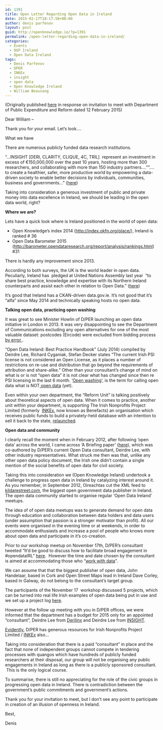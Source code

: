 ```yaml
---
id: 1391
title: Open Letter Regarding Open Data in Ireland
date: 2015-02-17T18:17:58+00:00
author: denis parfenov
layout: post
guid: http://openknowledge.ie/?p=1391
permalink: /open-letter-regarding-open-data-in-ireland/
categories:
  - Events
  - OGP Ireland
  - Open Data Ireland
tags:
  - Denis Parfenov
  - DPER
  - INKEx
  - insight
  - open data
  - Open Knowledge Ireland
  - William Beausang
---
```

<p class="c1">
  (Originally published <a href="https://groups.google.com/forum/#!topic/open-data-ireland/ALSHevsvFhE" target="_blank">here</a> in response on invitation to meet with Department of Public Expenditure and Reform dated 12 February 2015)
</p>

<p class="c1">
  Dear William &#8211;
</p>

<p class="c1">
  Thank you for your email. Let’s look….
</p>

<p class="c1">
  <span class="c5">What we have</span>
</p>

<p class="c1">
  There are numerous publicly funded data research institutions.
</p>

<p class="c1">
  “&#8230;INSIGHT [DERI, CLARITY, CLIQUE, 4C, TRIL]  represent an investment in excess of <span class="c10">€</span>150,000,000 over the past 10 years, hosting more than 300 researchers, and collaborating with more than 150 industry partners….””&#8230;. to create a healthier, safer, more productive world by empowering a data-driven society to enable better decisions by individuals, communities, business and governments…” (<span class="c2"><a class="c4" href="http://www.google.com/url?q=http%3A%2F%2Fwww.insight-centre.org%2Fabout%2Fmission&sa=D&sntz=1&usg=AFQjCNGYwhhL2uusyG3JDIPJ0jjPUzY7Dg">here</a></span>)
</p>

<p class="c1">
  Taking into consideration a generous investment of public and private money into data excellence in Ireland, we should be leading in the open data world, right?
</p>

<p class="c1">
  <strong><span class="c5">Where we are?</span></strong>
</p>

<p class="c1">
  Lets have a quick look where is Ireland positioned in the world of open data:
</p>

<ul class="c3 lst-kix_pu0d1v74w4nt-0 start">
  <li class="c1 c7">
    Open Knowledge’s index 2014 (<span class="c2"><a class="c4" href="http://www.google.com/url?q=http%3A%2F%2Findex.okfn.org%2Fplace%2F&sa=D&sntz=1&usg=AFQjCNHJMK1TCogbJD6WIXqPQ9zyGeq-2g">http://index.okfn.org/place/</a></span>), Ireland is ranked # 36
  </li>
  <li class="c1 c7">
    Open Data Barometer 2015 (<span class="c2"><a class="c4" href="http://www.google.com/url?q=http%3A%2F%2Fbarometer.opendataresearch.org%2Freport%2Fanalysis%2Frankings.html&sa=D&sntz=1&usg=AFQjCNEEBvXIcSsQe0bgCb7p6LETlrOSsw">http://barometer.opendataresearch.org/report/analysis/rankings.html</a></span>) #31
  </li>
</ul>

<p class="c1">
  There is hardly any improvement since 2013.
</p>

<p class="c1">
  According to both surveys, the UK is the world leader in open data. Peculiarly, Ireland has  pledged at United Nations Assembly last year  “to share best practice, knowledge and expertise with its Northern Ireland counterparts and assist each other in relation to Open Data.” (<span class="c2"><a class="c4" href="http://www.google.com/url?q=http%3A%2F%2Fwww.opengovpartnership.org%2Fsites%2Fdefault%2Ffiles%2F141009-Outcome-Statement-Revised-with-Annex_0.pdf&sa=D&sntz=1&usg=AFQjCNFGBf2Sl9lRXo9Majp0A9Fpmei_-g">here</a></span>)
</p>

<p class="c1">
  It’s good that Ireland has a CKAN-driven data.gov.ie. It’s not good that it’s “alfa” since May 2014 and technically speaking hosts no open data.
</p>

<p class="c1">
  <strong><span class="c5">Talking open data, practicing open washing</span> </strong>
</p>

<p class="c1">
  It was great to see Minister Howlin of D/PER launching an open data initiative in London in 2013. It was very disappointing to see the Department of Communications excluding any open alternatives for one of the most valuable dataset: postcodes (Eircode) were excluded from bidding process <span class="c2"><a class="c4" href="http://www.google.com/url?q=http%3A%2F%2Fwww.independent.ie%2Firish-news%2Feu-raps-state-over-tendering-for-new-postcodes-30498098.html&sa=D&sntz=1&usg=AFQjCNHbses8dhEajgjeulSEukH4vTZP2A">by error </a></span>.
</p>

<p class="c1">
  “Open Data Ireland: Best Practice Handbook” (July 2014) compiled by Deirdre Lee, Richard Cyganiak, Stefan Decker states “The current Irish PSI license is not considered an Open License, as it places a number of restrictions on re-use and distribution that go beyond the requirements of attribution and share-alike.” Other than your consultant’s change of mind on what is or is not “open data” it is not clear what has changed since then re PSI licensing in the last 6 month. ‘<span class="c2"><a class="c4" href="http://www.google.com/url?q=http%3A%2F%2Fblog.okfn.org%2F2014%2F03%2F10%2Fopen-washing-the-difference-between-opening-your-data-and-simply-making-them-available%2F&sa=D&sntz=1&usg=AFQjCNFz2d-KPriiBhlBSAAb9NF34h3rFw">Open washing</a></span>’, is the term for calling open data what is NOT<span class="c2"><a class="c4" href="https://www.google.com/url?q=https%3A%2F%2Ftwitter.com%2Fdeirdrelee%2Fstatus%2F561257644347129859&sa=D&sntz=1&usg=AFQjCNEfOTUHu2iP6OWIEM6_gDFOXM0QYg"> open data</a></span> (yet).
</p>

<p class="c1">
  Even within your own department, the “Reform Unit” is talking positively about theoretical aspects of open data. When it comes to practice, another unit within your department, is supporting The Irish Nonprofits Project Limited (formerly  <span class="c2"><a class="c4" href="/open-data-ireland-charity-transparency/" target="_blank">INKEx</a></span>, now known as Benefacts) an organisation which receives public funds to build a privately-held database with an intention to sell it back to the state, <a href="/open-data-ireland-charity-transparency/" target="_blank">relaunched</a>.
</p>

<p class="c1">
  <strong><span class="c5">Open data and community</span></strong>
</p>

<p class="c1">
  I clearly recall the moment when in February 2012, after following ‘open data’ across the world, I came across ‘A Briefing paper’ (<span class="c2"><a class="c4" href="https://groups.google.com/forum/#%21searchin/open-data-ireland/while$20paper/open-data-ireland/-LF3ZgcF1f4/PPY14gsM0yIJ">here</a></span>), which was co-authored by D/PER’s current Open Data consultant, Deirdre Lee, with other industry representatives. What struck me then was that, unlike any other open data policy document, the Irish one didn’t contain a single mention of the social benefits of open data for civil society.
</p>

<p class="c1">
  Taking this into consideration we (Open Knowledge Ireland) undertook a challenge to progress open data in Ireland by catalyzing interest around it. As you remember, in September 2012, Oireachtas cut the XML feed to <span class="c2"><a class="c4" href="https://www.google.com/url?q=https%3A%2F%2Fwww.kildarestreet.com%2F&sa=D&sntz=1&usg=AFQjCNGL2nAWNJSwLqeFn_TMXKw-E9bT6A">kildarestreet.com</a></span>, the biggest open government data publisher in Ireland. The open data community started to organise regular ‘Open Data Ireland’ meetups.
</p>

<p class="c1">
  The idea of of open data meetups was to generate demand for open data through education and collaboration between data holders and data users (under assumption that passion is a stronger motivator than profit). All our events were organised in the evening time or at weekends, in order to accommodate enthusiasts and increase a pool of people who knows more about open data and participate in it’s co-creation.
</p>

<p class="c1">
  Prior to our workshop meetup on November 17th, D/PER’s consultant tweeted “It&#8217;d be good to discuss how to facilitate broad engagement in #opendataIRL” <span class="c2"><a class="c4" href="https://www.google.com/url?q=https%3A%2F%2Ftwitter.com%2Fdeirdrelee%2Fstatus%2F534395531104362496&sa=D&sntz=1&usg=AFQjCNHmOiYw_jgOI3m1Utba0QZX0hCkGA">here</a></span>.  However the time and date chosen by the consultant is aimed at accommodating those who “<span class="c2"><a class="c4" href="https://www.google.com/url?q=https%3A%2F%2Ftwitter.com%2Fdeirdrelee%2Fstatus%2F557988848882290690&sa=D&sntz=1&usg=AFQjCNGXDt8Kv3eAZEY8tj9BPTtgc9tYHg">work with data</a></span>”.
</p>

<p class="c1">
  We can assume that that the biggest publisher of open data, John Handelaar, based in Cork and Open Street Maps lead in Ireland Dave Corley, based in Galway, do not belong to the consultant’s target group.
</p>

<p class="c1">
  The participants of the November 17  workshop discussed 5 projects, which can be turned into real life Irish examples of open data being put in use and we set up a project log <span class="c2"><a class="c4" href="https://docs.google.com/spreadsheets/d/1w_dOGjBLZ5P90q1t7mDXZiyHRYrn5WtwRlD4apGzfn4/edit#gid=1552953792">here</a></span>.
</p>

<p class="c1">
  However at the follow up meeting with you in D/PER offices, we were informed that the department has a budget for 2015 only for an appointed “consultant”, Deirdre Lee from <span class="c2"><a class="c4" href="http://www.google.com/url?q=http%3A%2F%2Fwww.derilinx.com%2F&sa=D&sntz=1&usg=AFQjCNGlR4l40pTFmmEeTiDv9C2f5uV5WA">Derilinx</a></span> and Deirdre Lee from <span class="c2"><a class="c4" href="http://www.google.com/url?q=http%3A%2F%2Fwww.insight-centre.org%2Fusers%2Fdeirdre-lee&sa=D&sntz=1&usg=AFQjCNHCXEZGFagTANQVGiFmnqS5m5k1hQ">INSIGHT</a></span>.
</p>

<p class="c1">
  <span class="c2"><a class="c4" href="https://www.google.com/url?q=https%3A%2F%2Fwww.kildarestreet.com%2Fwrans%2F%3Fid%3D2015-02-03a.431%26s%3DINKEx%23g435.r&sa=D&sntz=1&usg=AFQjCNEye123klw5IE0UeNBqadZjhXBExw">Evidently</a></span>, D/PER has generous resources for Irish Nonprofits Project Limited / <span class="c2"><a class="c4" href="http://www.google.com/url?q=http%3A%2F%2Fopenknowledge.ie%2Fopen-data-ireland-charity-transparency%2F&sa=D&sntz=1&usg=AFQjCNGSyyCHqER_MfFD56vx-ueEZNFrww">INKEx</a></span> also&#8230;
</p>

<p class="c1">
  Taking into consideration that there is a paid “consultant” in place and the fact that none of independent groups cannot compete in tendering processes with quangos which have hundreds of publicly funded researchers at their disposal, our group will not be organising any public engagements in Ireland as long as there is a publicly sponsored consultant.  This is the only logical course.
</p>

<p class="c1">
  To summarise, there is still no appreciating for the role of the civic groups in progressing open data in Ireland. There is contradiction between the government’s public commitments and government’s actions.
</p>

<p class="c1">
  Thank you for your invitation to meet, but I don’t see any point to participate in creation of an illusion of openness in Ireland.
</p>

Best,

Denis